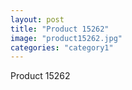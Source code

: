 ```yaml
---
layout: post
title: "Product 15262"
image: "product15262.jpg"
categories: "category1"
---
```

Product 15262
